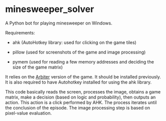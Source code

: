 # minesweeper_solver
A Python bot for playing minesweeper on Windows.

Requirements:

  * ahk (AutoHotkey library: used for clicking on the game tiles)

  * pillow (used for screenshots of the game and image processing)

  * pymem (used for reading a few memory addresses and deciding the size of the game matrix)


It relies on the [Arbiter](https://github.com/jkrshnmenon/arbiter) version of the game.
It should be installed previously.
It is also required to have Autohotkey installed for using the ahk library.

This code basically reads the screen, processes the image, obtains a game matrix, make a decision (based on logic and probability), then outputs an action. This action is a click performed by AHK.
The process iterates until the conclusion of the episode.
The image processing step is based on pixel-value evaluation.
